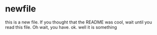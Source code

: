 # newfile

this is a new file. If you thought that the README was cool, wait until you
read this file. Oh wait, you have. ok. well it is something
